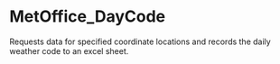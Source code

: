 # MetOffice_DayCode

Requests data for specified coordinate locations and records the daily weather code to an excel sheet.
